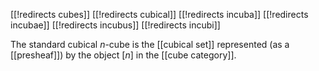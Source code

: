 [[!redirects cubes]]
[[!redirects cubical]]
[[!redirects incuba]]
[[!redirects incubae]]
[[!redirects incubus]]
[[!redirects incubi]]

The standard cubical $n$-cube is the [[cubical set]] represented (as a [[presheaf]]) by the object $[n]$ in the [[cube category]].
